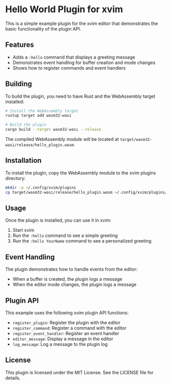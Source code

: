 # Hello World Plugin for xvim

This is a simple example plugin for the xvim editor that demonstrates the basic functionality of the plugin API.

## Features

- Adds a `:hello` command that displays a greeting message
- Demonstrates event handling for buffer creation and mode changes
- Shows how to register commands and event handlers

## Building

To build the plugin, you need to have Rust and the WebAssembly target installed:

```bash
# Install the WebAssembly target
rustup target add wasm32-wasi

# Build the plugin
cargo build --target wasm32-wasi --release
```

The compiled WebAssembly module will be located at `target/wasm32-wasi/release/hello_plugin.wasm`.

## Installation

To install the plugin, copy the WebAssembly module to the xvim plugins directory:

```bash
mkdir -p ~/.config/xvim/plugins
cp target/wasm32-wasi/release/hello_plugin.wasm ~/.config/xvim/plugins/
```

## Usage

Once the plugin is installed, you can use it in xvim:

1. Start xvim
2. Run the `:hello` command to see a simple greeting
3. Run the `:hello YourName` command to see a personalized greeting

## Event Handling

The plugin demonstrates how to handle events from the editor:

- When a buffer is created, the plugin logs a message
- When the editor mode changes, the plugin logs a message

## Plugin API

This example uses the following xvim plugin API functions:

- `register_plugin`: Register the plugin with the editor
- `register_command`: Register a command with the editor
- `register_event_handler`: Register an event handler
- `editor_message`: Display a message in the editor
- `log_message`: Log a message to the plugin log

## License

This plugin is licensed under the MIT License. See the LICENSE file for details.